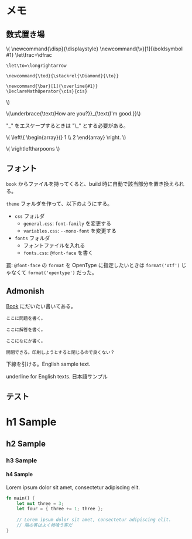 # メモ

## 数式置き場

\\(
    \newcommand{\disp}{\displaystyle}
    \newcommand{\v}[1]{\boldsymbol #1}
    \let\frac=\dfrac
    
    \let\to=\longrightarrow
    
    \newcommand{\tod}{\stackrel{\Diamond}{\to}}
    
    \newcommand{\bar}[1]{\overline{#1}}
    \DeclareMathOperator{\cis}{cis}
\\)

\\(\underbrace{\text{How are you?}}_{\text{I'm good.}}\\)

"\_" をエスケープするときは "\\\_" とする必要がある。

\\(
    \left\\{ \begin{array}{}
        1 \\\\
        2
    \end{array} \right.
\\)

\\( \rightleftharpoons \\)

## フォント

`book` からファイルを持ってくると、build 時に自動で該当部分を置き換えられる。

`theme` フォルダを作って、以下のようにする。

+ `css` フォルダ
    - `general.css`: `font-family` を変更する
    - `variables.css`: `--mono-font` を変更する
+ `fonts` フォルダ
    - フォントファイルを入れる
    - `fonts.css`: `@font-face` を書く

罠: `@font-face` の `format` を OpenType に指定したいときは `format('otf')` じゃなくて `format('opentype')` だった。

## Admonish

[Book](https://tommilligan.github.io/mdbook-admonish) にだいたい書いてある。

```admonish question title="問題"
ここに問題を書く。
```

```admonish success title="解答"
ここに解答を書く。
```

```admonish warning title="注意することなど"
ここになにか書く。
```

```admonish note title="開閉可能なノート" collapsible=true
開閉できる。印刷しようとすると閉じるので良くない？
```

<uj>下線を引ける。English sample text.</uj>

<ue>underline for English texts. 日本語サンプル</ue>

## テスト

# h1 Sample

## h2 Sample

### h3 Sample

#### h4 Sample

Lorem ipsum dolor sit amet, consectetur adipiscing elit.

```Rust
fn main() {
    let mut three = 3;
    let four = { three += 1; three };
    
    // Lorem ipsum dolor sit amet, consectetur adipiscing elit.
    // 隣の客はよく柿喰う客だ
}
```
